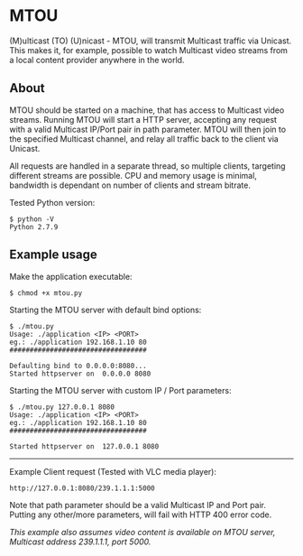 # MTOU

(M)ulticast (TO) (U)nicast - MTOU, will transmit Multicast traffic via Unicast.
This makes it, for example, possible to watch Multicast video streams from a local content provider anywhere in the world.

## About

MTOU should be started on a machine, that has access to Multicast video streams.
Running MTOU will start a HTTP server, accepting any request with a valid Multicast IP/Port pair in path parameter. MTOU will then join to the specified Multicast channel, and relay all traffic back to the client via Unicast.

All requests are handled in a separate thread, so multiple clients, targeting different streams are possible. CPU and memory usage is minimal, bandwidth is dependant on number of clients and stream bitrate.

Tested Python version:
```
$ python -V
Python 2.7.9
```

## Example usage

Make the application executable:
```
$ chmod +x mtou.py 
```

Starting the MTOU server with default bind options:
```
$ ./mtou.py 
Usage: ./application <IP> <PORT>
eg.: ./application 192.168.1.10 80
##################################

Defaulting bind to 0.0.0.0:8080...
Started httpserver on  0.0.0.0 8080
```

Starting the MTOU server with custom IP / Port parameters:
```
$ ./mtou.py 127.0.0.1 8080
Usage: ./application <IP> <PORT>
eg.: ./application 192.168.1.10 80
##################################

Started httpserver on  127.0.0.1 8080
```
___

Example Client request (Tested with VLC media player):
```
http://127.0.0.1:8080/239.1.1.1:5000
```
Note that path parameter should be a valid Multicast IP and Port pair. Putting any other/more parameters, will fail with HTTP 400 error code.

_This example also assumes video content is available on MTOU server, Multicast address 239.1.1.1, port 5000._
